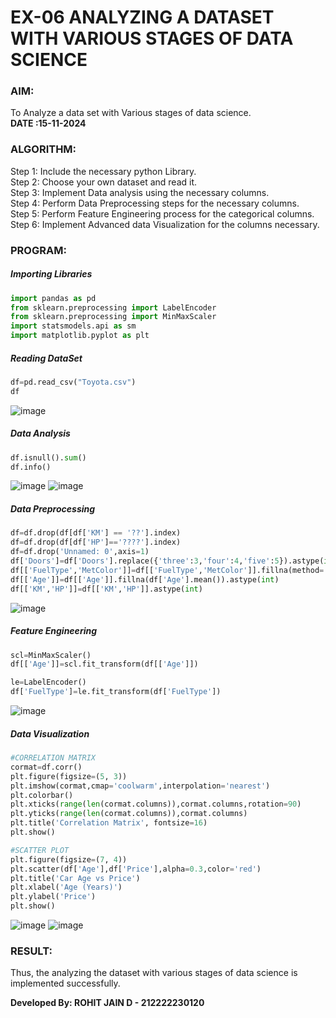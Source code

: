 # EX-06 ANALYZING A DATASET WITH VARIOUS STAGES OF DATA SCIENCE
### AIM:
To Analyze a data set with Various stages of data science. &emsp;&emsp;&emsp;&emsp;&emsp;&emsp;**DATE :15-11-2024**
### ALGORITHM:
Step 1: Include the necessary python Library.<BR>
Step 2: Choose your own dataset and read it.<BR>
Step 3: Implement Data analysis using the necessary columns.<BR>
Step 4: Perform Data Preprocessing steps for the necessary columns.<BR>
Step 5: Perform Feature Engineering process for the categorical columns.<BR>
Step 6: Implement Advanced data Visualization for the columns necessary.<BR>
### PROGRAM:
##### Importing Libraries
```Python
import pandas as pd
from sklearn.preprocessing import LabelEncoder
from sklearn.preprocessing import MinMaxScaler
import statsmodels.api as sm
import matplotlib.pyplot as plt
```
##### Reading DataSet
```Python
df=pd.read_csv("Toyota.csv")
df
```
![image](https://github.com/user-attachments/assets/b1692d7b-0ada-4867-80ae-57447c7eafb6)

##### Data Analysis
```Python
df.isnull().sum()
df.info()
```
![image](https://github.com/user-attachments/assets/9976028d-9202-4dd5-844b-b5efb3b95b14)
![image](https://github.com/user-attachments/assets/3315457f-d62f-48fe-b220-1b94d90f3b5b)

##### Data Preprocessing
```Python
df=df.drop(df[df['KM'] == '??'].index)
df=df.drop(df[df['HP']=='????'].index)
df=df.drop('Unnamed: 0',axis=1)
df['Doors']=df['Doors'].replace({'three':3,'four':4,'five':5}).astype(int)
df[['FuelType','MetColor']]=df[['FuelType','MetColor']].fillna(method='ffill')
df[['Age']]=df[['Age']].fillna(df['Age'].mean()).astype(int)
df[['KM','HP']]=df[['KM','HP']].astype(int)
```
![image](https://github.com/user-attachments/assets/4d35e580-ae0b-4d6e-bb61-2c77a47b57b2)

##### Feature Engineering
```Python
scl=MinMaxScaler()
df[['Age']]=scl.fit_transform(df[['Age']])

le=LabelEncoder()
df['FuelType']=le.fit_transform(df['FuelType'])
```
![image](https://github.com/user-attachments/assets/4c9c63c1-024a-481d-a358-fed1db050e77)

##### Data Visualization
```Python
#CORRELATION MATRIX
cormat=df.corr()
plt.figure(figsize=(5, 3))
plt.imshow(cormat,cmap='coolwarm',interpolation='nearest')
plt.colorbar()
plt.xticks(range(len(cormat.columns)),cormat.columns,rotation=90)
plt.yticks(range(len(cormat.columns)),cormat.columns)
plt.title('Correlation Matrix', fontsize=16)
plt.show()

#SCATTER PLOT
plt.figure(figsize=(7, 4))
plt.scatter(df['Age'],df['Price'],alpha=0.3,color='red')
plt.title('Car Age vs Price')
plt.xlabel('Age (Years)')
plt.ylabel('Price')
plt.show()
```
![image](https://github.com/user-attachments/assets/c9c6efdd-610c-467a-ba92-a28a4644377f)
![image](https://github.com/user-attachments/assets/e735f659-70a1-4b76-b74a-228d16af8b7d)

### RESULT:
Thus, the analyzing the dataset with various stages of data science is implemented successfully.

**Developed By: ROHIT JAIN D - 212222230120**
